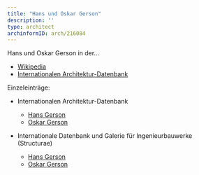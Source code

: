```yaml
---
title: "Hans und Oskar Gerson"
description: ''
type: architect
archinformID: arch/216084
---
```


Hans und Oskar Gerson in der...
* [Wikipedia](https://de.wikipedia.org/wiki/Hans_und_Oskar_Gerson)
* [Internationalen Architektur-Datenbank](https://deu.archinform.net/arch/216084.htm)

Einzeleinträge:
* Internationalen Architektur-Datenbank
    * [Hans Gerson](https://deu.archinform.net/arch/7335.htm)
    * [Oskar Gerson](https://deu.archinform.net/arch/2929.htm)


* Internationale Datenbank und Galerie für Ingenieurbauwerke (Structurae)
    * [Hans Gerson](https://structurae.net/de/personen/hans-gerson)
    * [Oskar Gerson](https://structurae.net/de/personen/oskar-gerson)

